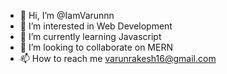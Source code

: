 - 👋 Hi, I’m @IamVarunnn
- 👀 I’m interested in Web Development
- 🌱 I’m currently learning Javascript
- 💞️ I’m looking to collaborate on MERN
- 📫 How to reach me varunrakesh16@gmail.com

<!---
IamVarunnn/IamVarunnn is a ✨ special ✨ repository because its `README.md` (this file) appears on your GitHub profile.
You can click the Preview link to take a look at your changes.
--->
